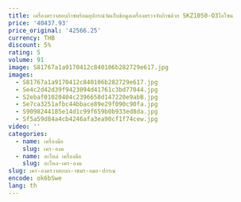 ```yaml
---
title: เครื่องตรวจสอบก๊าซพร้อมอุปกรณ์จัดเก็บข้อมูลเครื่องตรวจจับก๊าซด้วย SKZ1050-O3โอโซน
price: '40437.93'
price_original: '42566.25'
currency: THB
discount: 5%
rating: 5
volume: 91
image: S81767a1a9170412c840106b282729e617.jpg
images:
  - S81767a1a9170412c840106b282729e617.jpg
  - Se4c2d42d39f9423094d41761c3bd77044.jpg
  - S2ebaf01020404c2396658d147220e9abB.jpg
  - Se7ca3251afbc44bbace89e29f090c90fa.jpg
  - S9098244185e14d1c99f659b0b933ed8da.jpg
  - Sf5a59d84a4cb4246afa3ea90cf1f74cew.jpg
video: ''
categories:
  - name: เครื่องมือ
    slug: เคร-องม
  - name: อะไหล่ เครื่องมือ
    slug: อะไหล-เคร-องม
slug: เคร-องตรวจสอบก-าซพร-อมอ-ปกรณ
encode: ok6bSwe
lang: th
---
```

  